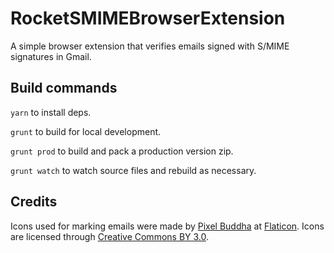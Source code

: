 # RocketSMIMEBrowserExtension

A simple browser extension that verifies emails signed with S/MIME signatures in Gmail. 

## Build commands
```yarn``` to install deps.

```grunt``` to build for local development.

```grunt prod``` to build and pack a production version zip.

```grunt watch``` to watch source files and rebuild as necessary.

## Credits

Icons used for marking emails were made by [Pixel Buddha](https://www.flaticon.com/authors/pixel-buddha) at [Flaticon](https://www.flaticon.com). Icons are licensed through [Creative Commons BY 3.0](http://creativecommons.org/licenses/by/3.0/).

